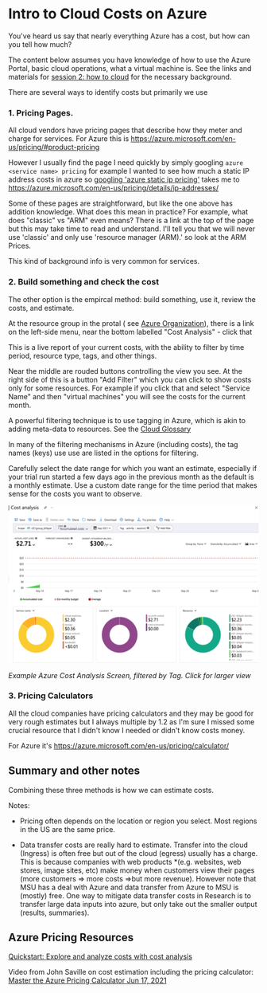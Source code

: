 # Intro to Cloud Costs on Azure

You've heard us say that nearly everything Azure has a cost, but how can you tell how much?

The content below assumes you have knowledge of how to use the Azure Portal, basic cloud operations, what a virtual machine is. See the links and materials for [session 2: how to cloud](../session_how_to_cloud) for the necessary background. 

There are several ways to identify costs but primarily we use

### 1. Pricing Pages. 

All cloud vendors have pricing pages that describe how they meter and charge for services.  For Azure this is https://azure.microsoft.com/en-us/pricing/#product-pricing

However I usually find the page I need quickly by simply googling `azure <service name> pricing` for example I wanted to see how much a static IP address costs in azure so [googling 'azure static ip pricing'](https://www.google.com/search?q=azure+static+ip+pricing) takes me to https://azure.microsoft.com/en-us/pricing/details/ip-addresses/

Some of these pages are  straightforward, but like the one above has addition knowledge.  What does this mean in practice?  For example, what does "classic" vs "ARM" even means? There is a link at the top of the page but this may take time to read and understand.  I'll tell you that we will never use 'classic' and only use 'resource manager (ARM).' so look at the ARM Prices.

This kind of background info is very common for services.  

### 2. Build something and check the cost

The other option is the empircal method: build something, use it, review the costs, and estimate.  

At the resource group in the protal ( see  [Azure Organization](azure_organization)), there is a link on the left-side menu, near the bottom labelled "Cost Analysis"   - click that

This is a live report of your current costs, with the ability to filter by time period, resource type, tags, and other things.   

Near the middle are rouded buttons controlling the view you see.   At the right side of this is a button "Add Filter"  which you can click to show costs only for some resources.  For example if you click that and select "Service Name" and then "virtual machines" you will see the costs for the current month. 

A powerful filtering technique is to use tagging in Azure, which is akin to adding meta-data to resources.   See the [Cloud Glossary](cloud_glossary/#tags) 

In many of the filtering mechanisms in Azure (including costs), the tag names (keys) use use are listed in the options for filtering.    

Carefully select the date range for which you want an estimate, especially if your trial run started a few days ago in the previous month as the default is a monthly estimate.  Use a custom date range for the time period that makes sense for the costs you want to observe. 

[![Example Azure Cost Analysis Screen, filtered by Tag](screenshot_azure_portal_cost_analysis_by_tag.png)](screenshot_azure_portal_cost_analysis_by_tag.png)

*Example Azure Cost Analysis Screen, filtered by Tag.  Click for larger view*



### 3. Pricing Calculators

All the cloud companies have pricing calculators and they may be good for very rough estimates but I always multiple by 1.2 as I'm sure I missed some crucial resource that I didn't know I needed or didn't know costs money.  

For Azure it's https://azure.microsoft.com/en-us/pricing/calculator/


## Summary and other notes

Combining these three methods is how we can estimate costs. 

Notes: 

* Pricing often depends on the location or region you select.  Most regions in the US are the same price.   

* Data transfer costs are really hard to estimate.   Transfer into the cloud (Ingress) is often free but out of the cloud (egress) usually has a charge.  This is because companies with web products *(e.g. websites, web stores, image sites, etc) make money when customers view their pages (more customers => more costs =>but more revenue).  However note that MSU has a deal with Azure and data transfer from Azure to MSU is (mostly) free.   One way to mitigate data transfer costs in Research is to transfer large data inputs into azure, but only take out the smaller output (results, summaries).  

## Azure Pricing Resources

[Quickstart: Explore and analyze costs with cost analysis](https://docs.microsoft.com/en-us/azure/cost-management-billing/costs/quick-acm-cost-analysis)

Video from John Saville on cost estimation including the pricing calculator: [Master the Azure Pricing Calculator Jun 17, 2021](https://www.youtube.com/watch?v=rMKmbZ1SYQg)


